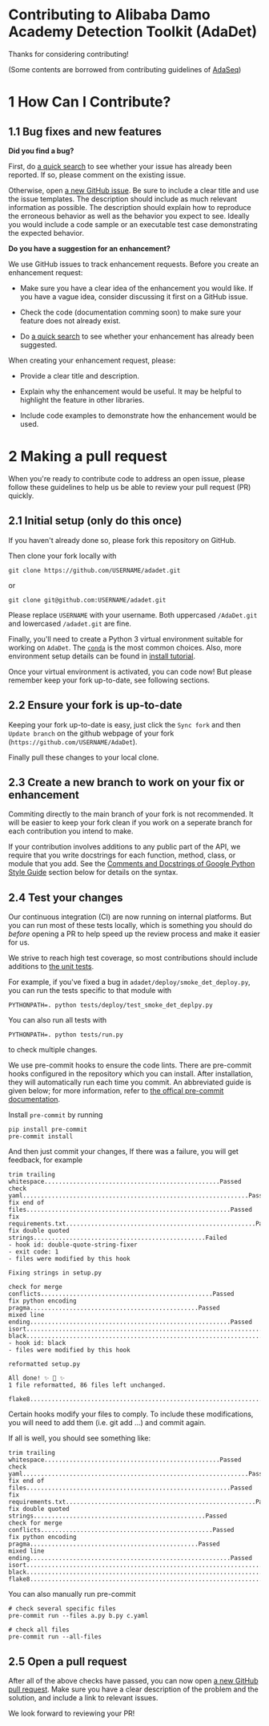 # Contributing to Alibaba Damo Academy Detection Toolkit (AdaDet)

Thanks for considering contributing!

(Some contents are borrowed from contributing guidelines of [AdaSeq](https://github.com/modelscope/AdaSeq))

# 1 How Can I Contribute?

## 1.1 Bug fixes and new features

**Did you find a bug?**

First, do [a quick search](https://github.com/modelscope/AdaDet/issues) to see whether your issue has already been reported.
If so, please comment on the existing issue.

Otherwise, open [a new GitHub issue](https://github.com/modelscope/AdaDet/issues).
Be sure to include a clear title and use the issue templates.
The description should include as much relevant information as possible.
The description should explain how to reproduce the erroneous behavior as well as the behavior you expect to see.
Ideally you would include a code sample or an executable test case demonstrating the expected behavior.

**Do you have a suggestion for an enhancement?**

We use GitHub issues to track enhancement requests.  Before you create an enhancement request:

* Make sure you have a clear idea of the enhancement you would like.  If you have a vague idea, consider discussing it first on a GitHub issue.

<!-- * Check the documentation to make sure your feature does not already exist. -->
* Check the code (documentation comming soon) to make sure your feature does not already exist.

* Do [a quick search](https://github.com/modelscope/AdaDet/issues) to see whether your enhancement has already been suggested.

When creating your enhancement request, please:

* Provide a clear title and description.

* Explain why the enhancement would be useful.  It may be helpful to highlight the feature in other libraries.

* Include code examples to demonstrate how the enhancement would be used.


<!-- ## 1.2 Contributor License Agreement ("CLA") -->


# 2 Making a pull request

When you're ready to contribute code to address an open issue, please follow these guidelines to help us be able to review your pull request (PR) quickly.

## 2.1 Initial setup (only do this once)

If you haven't already done so, please fork this repository on GitHub.

Then clone your fork locally with

    git clone https://github.com/USERNAME/adadet.git

or

    git clone git@github.com:USERNAME/adadet.git

Please replace `USERNAME` with your username. Both uppercased `/AdaDet.git` and lowercased `/adadet.git` are fine.

Finally, you'll need to create a Python 3 virtual environment suitable for working on `AdaDet`. The [`conda`](https://docs.conda.io/en/latest/miniconda.html) is the most common choices. Also, more environment setup details can be found in [install tutorial](./docs/install_EN.md).

Once your virtual environment is activated, you can code now! But please remember keep your fork up-to-date, see following sections.


## 2.2 Ensure your fork is up-to-date

Keeping your fork up-to-date is easy, just click the `Sync fork` and then `Update branch` on the github webpage of your fork (`https://github.com/USERNAME/AdaDet`).

Finally pull these changes to your local clone.


## 2.3 Create a new branch to work on your fix or enhancement

Commiting directly to the main branch of your fork is not recommended. It will be easier to keep your fork clean if you work on a seperate branch for each contribution you intend to make.

If your contribution involves additions to any public part of the API, we require that you write docstrings for each function, method, class, or module that you add.
See the [Comments and Docstrings of Google Python Style Guide](https://google.github.io/styleguide/pyguide.html#38-comments-and-docstrings) section below for details on the syntax.


## 2.4 Test your changes

Our continuous integration (CI) are now running on internal platforms.
But you can run most of these tests locally, which is something you should do *before* opening a PR to help speed up the review process and make it easier for us.

We strive to reach high test coverage, so most contributions should include additions to [the unit tests](https://github.com/modelscope/adadet/tree/main/test).

For example, if you've fixed a bug in `adadet/deploy/smoke_det_deploy.py`, you can run the tests specific to that module with

    PYTHONPATH=. python tests/deploy/test_smoke_det_deplpy.py

You can also run all tests with

    PYTHONPATH=. python tests/run.py

to check multiple changes.

We use pre-commit hooks to ensure the code lints.
There are pre-commit hooks configured in the repository which you can install.
After installation, they will automatically run each time you commit.
An abbreviated guide is given below; for more information, refer to [the offical pre-commit documentation](https://pre-commit.com/).

Install `pre-commit` by running

    pip install pre-commit
    pre-commit install

And then just commit your changes, If there was a failure, you will get feedback, for example

    trim trailing whitespace.................................................Passed
    check yaml...............................................................Passed
    fix end of files.........................................................Passed
    fix requirements.txt.....................................................Passed
    fix double quoted strings................................................Failed
    - hook id: double-quote-string-fixer
    - exit code: 1
    - files were modified by this hook

    Fixing strings in setup.py

    check for merge conflicts................................................Passed
    fix python encoding pragma...............................................Passed
    mixed line ending........................................................Passed
    isort....................................................................Passed
    black....................................................................Failed
    - hook id: black
    - files were modified by this hook

    reformatted setup.py

    All done! ✨ 🍰 ✨
    1 file reformatted, 86 files left unchanged.

    flake8...................................................................Passed

Certain hooks modify your files to comply. To include these modifications, you will need to add them (i.e. git add ...) and commit again.

If all is well, you should see something like:

    trim trailing whitespace.................................................Passed
    check yaml...............................................................Passed
    fix end of files.........................................................Passed
    fix requirements.txt.....................................................Passed
    fix double quoted strings................................................Passed
    check for merge conflicts................................................Passed
    fix python encoding pragma...............................................Passed
    mixed line ending........................................................Passed
    isort....................................................................Passed
    black....................................................................Passed
    flake8...................................................................Passed

You can also manually run pre-commit

    # check several specific files
    pre-commit run --files a.py b.py c.yaml

    # check all files
    pre-commit run --all-files

<!-- And finally, please update the [CHANGELOG](https://github.com/modelscope/adadet/blob/main/CHANGELOG.md) with notes on your contribution in the "Unreleased" section at the top. -->


## 2.5 Open a pull request

After all of the above checks have passed, you can now open [a new GitHub pull request](https://github.com/modelscope/adadet/pulls).
Make sure you have a clear description of the problem and the solution, and include a link to relevant issues.

We look forward to reviewing your PR!
